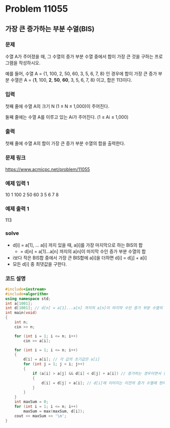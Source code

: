 # Problem 11055

## 가장 큰 증가하는 부분 수열(BIS)

### 문제
수열 A가 주어졌을 때, 그 수열의 증가 부분 수열 중에서 합이 가장 큰 것을 구하는 프로그램을 작성하시오.

예를 들어, 수열 A = {1, 100, 2, 50, 60, 3, 5, 6, 7, 8} 인 경우에 합이 가장 큰 증가 부분 수열은 A = {**1**, 100, **2**, **50**, **60**, 3, 5, 6, 7, 8} 이고, 합은 113이다.

### 입력
첫째 줄에 수열 A의 크기 N (1 ≤ N ≤ 1,000)이 주어진다.

둘째 줄에는 수열 A를 이루고 있는 Ai가 주어진다. (1 ≤ Ai ≤ 1,000)

### 출력
첫째 줄에 수열 A의 합이 가장 큰 증가 부분 수열의 합을 출력한다.

### 문제 링크
<https://www.acmicpc.net/problem/11055>

### 예제 입력 1
10
1 100 2 50 60 3 5 6 7 8

### 예제 출력 1
113

### solve
- d[i] = a[1], ... a[i] 까지 있을 때, a[i]를 가장 마지막으로 하는 BIS의 합
	- = d[n] = a[1]...a[n] 까지의 a[n]이 마지막 수인 증가 부분 수열의 합
- i보다 작은 BIS합 중에서 가장 큰 BIS합에 a[i]을 더하면 d[i] = d[j] + a[i]
- 모든 d[i] 중 최댓값을 구한다.

### 코드 설명
```C++
#include<iostream>
#include<algorithm>
using namespace std;
int a[1001];
int d[1001]; // d[n] = a[1]...a[n] 까지의 a[n]이 마지막 수인 증가 부분 수열의 합
int main(void)
{
	int n;
	cin >> n;

	for (int i = 1; i <= n; i++)
		cin >> a[i];

	for (int i = 1; i <= n; i++)
	{
		d[i] = a[i]; // 각 값의 초기값은 a[i]
		for (int j = 1; j < i; j++)
		{
			if (a[i] > a[j] && d[i] < d[j] + a[i]) // 증가하는 경우이면서 현재 인덱스의 값보다 크다면
			{
				d[i] = d[j] + a[i]; // d[i]에 이어지는 이전의 증가 수열에 현재 값을 더해 저장(가장 긴 BIS에 현재 값을 더함)
			}
		}
	}
	int maxSum = 0;
	for (int i = 1; i <= n; i++)
		maxSum = max(maxSum, d[i]);
	cout << maxSum << '\n';
}
```
